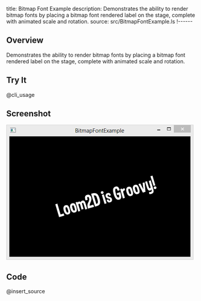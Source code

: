 title: Bitmap Font Example
description: Demonstrates the ability to render bitmap fonts by placing a bitmap font rendered label on the stage, complete with animated scale and rotation.
source: src/BitmapFontExample.ls
!------

## Overview
Demonstrates the ability to render bitmap fonts by placing a bitmap font rendered label on the stage, complete with animated scale and rotation.

## Try It
@cli_usage

## Screenshot
![BitmapFontExample Screenshot](images/screenshot.png)

## Code
@insert_source